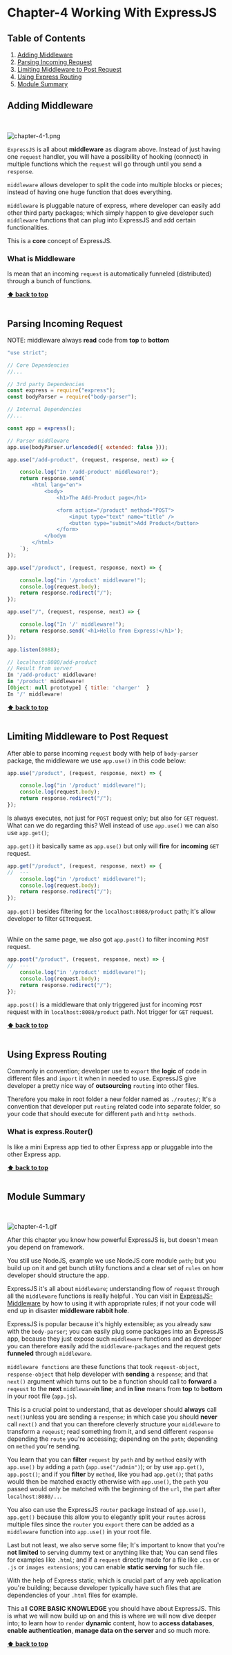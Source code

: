 # Chapter-4 Working With ExpressJS

## Table of Contents
1. [Adding Middleware](#adding-middleware)
2. [Parsing Incoming Request](#parsing-incoming-request)
3. [Limiting Middleware to Post Request](#limiting-middleware-to-post-request)
4. [Using Express Routing](#using-express-routing)
5. [Module Summary](#module-summary)

## Adding Middleware
<br />

![chapter-4-1.png](./images/chapter-4-1.png "All about Middleware")

`ExpressJS` is all about **middleware** as diagram above. Instead of just having one
`request` handler, you will have a possibility of hooking (connect) in multiple
functions which the `request` will go through until you send a `response`.

`middleware` allows developer to split the code into multiple blocks or pieces;
instead of having one huge function that does everything.

`middleware` is pluggable nature of express, where developer can easily add
other third party packages; which simply happen to give developer such
`middleware` functions that can plug into ExpressJS and add certain
functionalities.

This is a **core** concept of ExpressJS.

### What is Middleware

Is mean that an incoming `request` is automatically funneled (distributed)
through a bunch of functions.

**[⬆ back to top](#table-of-contents)**
<br/>
<br/>

## Parsing Incoming Request

NOTE: middleware always **read** code from **top** to **bottom**

```javascript
"use strict";

// Core Dependencies
//...

// 3rd party Dependencies
const express = require("express");
const bodyParser = require("body-parser");

// Internal Dependencies
//...

const app = express();

// Parser middleware
app.use(bodyParser.urlencoded({ extended: false }));

app.use("/add-product", (request, response, next) => {

    console.log("In '/add-product' middleware!");
    return response.send(`
        <html lang="en">
            <body>
                <h1>The Add-Product page</h1>

                <form action="/product" method="POST">
                    <input type="text" name="title" />
                    <button type="submit">Add Product</button>
                </form>
            </bodym
        </html>
    `);
});

app.use("/product", (request, response, next) => {

    console.log("in '/product' middleware!");
    console.log(request.body);
    return response.redirect("/");
});

app.use("/", (request, response, next) => {

    console.log("In '/' middleware!");
    return response.send('<h1>Hello from Express!</h1>');
});

app.listen(8088);

// localhost:8080/add-product
// Result from server
In '/add-product' middleware!
in '/product' middleware!
[Object: null prototype] { title: 'charger'  }
In '/' middleware!
```

**[⬆ back to top](#table-of-contents)**
<br/>
<br/>

## Limiting Middleware to Post Request

After able to parse incoming `request` body with help of `body-parser` package,
the middleware we use `app.use()` in this code below:

```javascript
app.use("/product", (request, response, next) => {

    console.log("in '/product' middleware!");
    console.log(request.body);
    return response.redirect("/");
});
```

Is always executes, not just for `POST` request only; but also for `GET`
request. What can we do regarding this?  Well instead of use `app.use()` we can
also use `app.get()`;

`app.get()` it basically same as `app.use()` but only will **fire** for
**incoming** `GET` request.

```javascript
app.get("/product", (request, response, next) => {
//  ---
    console.log("in '/product' middleware!");
    console.log(request.body);
    return response.redirect("/");
});
```
`app.get()` besides filtering for the `localhost:8088/product` path; it's allow
developer to filter `GET`request.
<br />
<br />

While on the same page, we also got `app.post()` to filter incoming `POST`
request.

```javascript
app.post("/product", (request, response, next) => {
//  ---
    console.log("in '/product' middleware!");
    console.log(request.body);
    return response.redirect("/");
});
```
`app.post()` is a middleware that only triggered just for incoming `POST` request
with in `localhost:8088/product` path. Not trigger for `GET` request.


**[⬆ back to top](#table-of-contents)**
<br/>
<br/>

## Using Express Routing

Commonly in convention; developer use to `export` the **logic** of code in
different files and `import` it when in needed to use. ExpressJS give developer
a pretty nice way of **outsourcing** `routing` into other files.

Therefore you make in root folder a new folder named as `./routes/`; It's
a convention that developer put `routing` related code into separate folder, so
your code that should execute for different `path` and `http methods`.

### What is express.Router()

Is like a mini Express app tied to other Express app or pluggable into the other
Express app.

**[⬆ back to top](#table-of-contents)**
<br/>
<br/>

## Module Summary
<br/>

![chapter-4-1.gif](./images/gif/chapter-4-1.gif "Chapter-4 Module summary")

After this chapter you know how powerful ExpressJS is, but doesn't mean you
depend on framework.

You still use NodeJS, example we use NodeJS core module `path`; but you build up
on it and get bunch utility functions and a clear set of `rules` on how
developer should structure the app.

ExpressJS it's all about `middleware`; understanding flow of `request` through
all the `middleware` functions is really helpful . You can visit in
[ExpressJS-Middleware](http://expressjs.com/en/guide/using-middleware.html) by
how to using it with appropriate rules; if not your code will end up in disaster
**middleware rabbit hole**.

ExpressJS is popular because it's highly extensible; as you already saw with the
`body-parser`; you can easily plug some packages into an ExpressJS app, because
they just expose such `middleware` functions and as developer  you can therefore
easily add the `middleware-packages` and the request gets **funneled** through
`middleware`.

`middleware functions` are these functions that took `reqeust-object`,
`response-object` that help developer with **sending** a `response`; and that
`next()` argument which turns out to be a function should call to **forward**
a `reqeust` to the **next** `middleware`**in line**; and **in line** means from
**top** to **bottom** in your root file (`app.js`).

This is a crucial point to understand, that as developer should **always** call
`next()`unless you are sending a `response`; in which case you should **never**
call `next()` and that you can therefore cleverly structure your `middleware` to
transform a `reqeust`; read something from it, and send different `response`
depending the `route` you're accessing; depending on the `path`; depending on
`method` you're sending.

You learn that you can **filter** `request` by `path` and by `method` easily
with `app.use()` by adding a `path` (`app.use("/admin")`); or by use
`app.get()`, `app.post()`; and if you **filter** by `method`, like you had
`app.get()`; that `paths` would then be matched exactly otherwise with
`app.use()`, the `path` you passed would only be matched with the beginning of
the `url`, the part after `localhost:8080/..`.

You also can use the ExpressJS `router` package instead of `app.use()`,
`app.get()` because this allow you to elegantly split your `routes` across
multiple files since the `router` you `export` there can be added as
a `middleware` function into `app.use()` in your root file.

Last but not least, we also serve some file; It's important to know that you're
**not limited** to serving dummy text or anything like that; You can send files
for examples like `.html`; and if a `request` directly made for a file like
`.css` or `.js` or `images extensions`; you can enable **static serving** for
such file.

With the help of Express static; which is crucial part of any web application
you're building; because developer typically have such files that are
dependencies of your `.html` files for example.

This all **CORE BASIC KNOWLEDGE** you should have about ExpressJS. This is what
we will now build up on and this is where we will now dive deeper into; to learn
how to `render` **dynamic** content, how to **access databases**, **enable
authentication**, **manage data on the server** and so much more.

**[⬆ back to top](#table-of-contents)**
<br/>
<br/>
